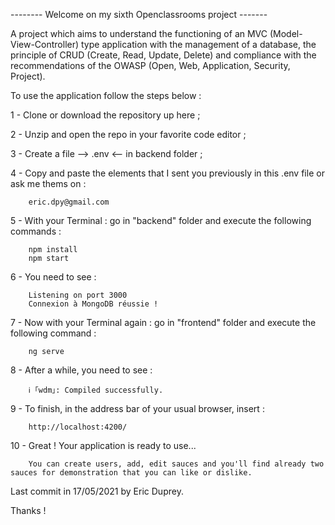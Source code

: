 -------- Welcome on my sixth Openclassrooms project -------

A project which aims to understand the functioning of an MVC (Model-View-Controller) type application with the management of a database, the principle of CRUD (Create, Read, Update, Delete) and compliance with the recommendations of the OWASP (Open, Web, Application, Security, Project).

To use the application follow the steps below :

1 - Clone or download the repository up here ;

2 - Unzip and open the repo in your favorite code editor ;

3 - Create a file --> .env <-- in backend folder ;

4 - Copy and paste the elements that I sent you previously in this .env file or ask me thems on :

        eric.dpy@gmail.com

5 - With your Terminal : go in "backend" folder and execute the following commands :

        npm install
        npm start

6 - You need to see :

        Listening on port 3000
        Connexion à MongoDB réussie !

7 - Now with your Terminal again : go in "frontend" folder and execute the following command :

        ng serve

8 - After a while, you need to see :

        ℹ ｢wdm｣: Compiled successfully.

9 - To finish, in the address bar of your usual browser, insert :

        http://localhost:4200/

10 - Great ! Your application is ready to use...

        You can create users, add, edit sauces and you'll find already two sauces for demonstration that you can like or dislike.

Last commit in 17/05/2021 by Eric Duprey.

Thanks !
